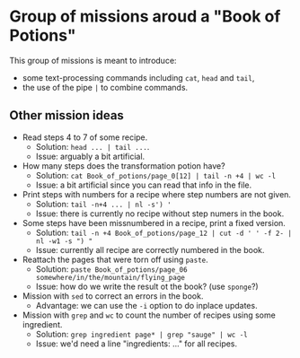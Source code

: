 Group of missions aroud a "Book of Potions"
===========================================

This group of missions is meant to introduce:
- some text-processing commands including `cat`, `head` and `tail`,
- the use of the pipe `|` to combine commands.

Other mission ideas
-------------------

- Read steps 4 to 7 of some recipe.
  - Solution: `head ... | tail ...`.
  - Issue: arguably a bit artificial.
- How many steps does the transformation potion have?
  - Solution: `cat Book_of_potions/page_0[12] | tail -n +4 | wc -l`
  - Issue: a bit artificial since you can read that info in the file.
- Print steps with numbers for a recipe where step numbers are not given.
  - Solution: `tail -n+4 ... | nl -s') '`
  - Issue: there is currently no recipe without step numers in the book.
- Some steps have been missnumbered in a recipe, print a fixed version.
  - Solution: `tail -n +4 Book_of_potions/page_12 | cut -d ' ' -f 2- | nl -w1 -s ") "`
  - Issue: currently all recipe are correctly numbered in the book.
- Reattach the pages that were torn off using `paste`.
  - Solution: `paste Book_of_potions/page_06 somewhere/in/the/mountain/flying_page`
  - Issue: how do we write the result ot the book? (use `sponge`?)
- Mission with `sed` to correct an errors in the book.
  - Advantage: we can use the `-i` option to do inplace updates.
- Mission with `grep` and `wc` to count the number of recipes using some ingredient.
  - Solution: `grep ingredient page* | grep "sauge" | wc -l`
  - Issue: we'd need a line "ingredients: ..." for all recipes.
